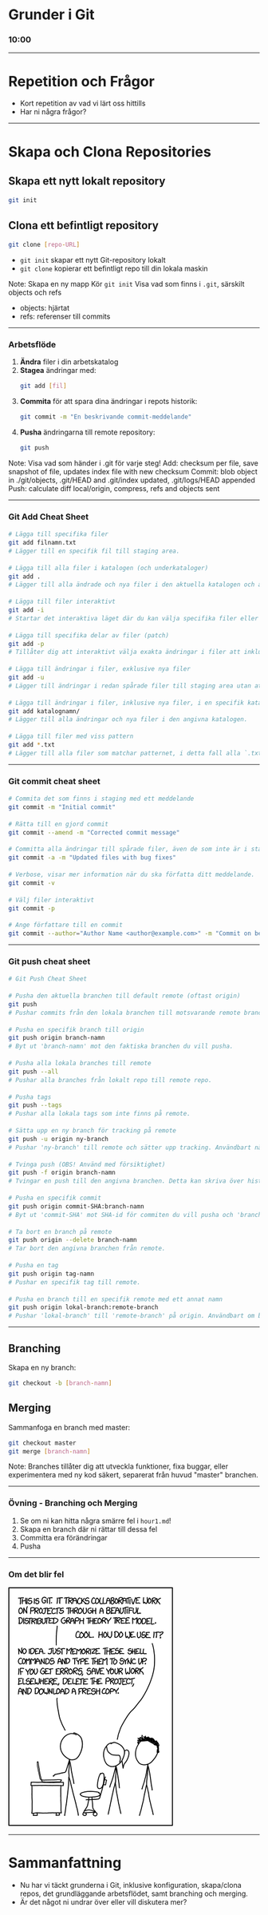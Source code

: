 # Grunder i Git
### 10:00

-----

# Repetition och Frågor

- Kort repetition av vad vi lärt oss hittills
- Har ni några frågor?

-----

# Skapa och Clona Repositories

## Skapa ett nytt lokalt repository
```sh
git init
```

## Clona ett befintligt repository
```sh
git clone [repo-URL]
```
- `git init` skapar ett nytt Git-repository lokalt
- `git clone` kopierar ett befintligt repo till din lokala maskin

Note:
Skapa en ny mapp
Kör `git init`
Visa vad som finns i `.git`, särskilt objects och refs

- objects: hjärtat
- refs: referenser till commits

-----

### Arbetsflöde

1. **Ändra** filer i din arbetskatalog
2. **Stagea** ändringar med:
   ```sh
   git add [fil]
   ```
3. **Commita** för att spara dina ändringar i repots historik:
   ```sh
   git commit -m "En beskrivande commit-meddelande"
   ```
4. **Pusha** ändringarna till remote repository:
   ```sh
   git push
   ```

Note:
Visa vad som händer i .git för varje steg!
Add: checksum per file, save snapshot of file, updates index file with new checksum
Commit: blob object in ./git/objects, .git/HEAD and .git/index updated, .git/logs/HEAD appended
Push: calculate diff local/origin, compress, refs and objects sent

---

### Git Add Cheat Sheet

```sh
# Lägga till specifika filer
git add filnamn.txt
# Lägger till en specifik fil till staging area.

# Lägga till alla filer i katalogen (och underkataloger)
git add .
# Lägger till alla ändrade och nya filer i den aktuella katalogen och alla dess underkataloger till staging area.

# Lägga till filer interaktivt
git add -i
# Startar det interaktiva läget där du kan välja specifika filer eller delar av filer att stagea.

# Lägga till specifika delar av filer (patch)
git add -p
# Tillåter dig att interaktivt välja exakta ändringar i filer att inkludera i nästa commit. Du kan granska varje ändring och bestämma om du vill stagea den eller inte.

# Lägga till ändringar i filer, exklusive nya filer
git add -u
# Lägger till ändringar i redan spårade filer till staging area utan att lägga till nya filer som inte redan är spårade.

# Lägga till ändringar i filer, inklusive nya filer, i en specifik katalog
git add katalognamn/
# Lägger till alla ändringar och nya filer i den angivna katalogen.

# Lägga till filer med viss pattern
git add *.txt
# Lägger till alla filer som matchar patternet, i detta fall alla `.txt`-filer.
```

---

### Git commit cheat sheet

```sh
# Commita det som finns i staging med ett meddelande
git commit -m "Initial commit"

# Rätta till en gjord commit
git commit --amend -m "Corrected commit message"

# Committa alla ändringar till spårade filer, även de som inte är i staging.
git commit -a -m "Updated files with bug fixes"

# Verbose, visar mer information när du ska författa ditt meddelande.
git commit -v

# Välj filer interaktivt
git commit -p

# Ange författare till en commit
git commit --author="Author Name <author@example.com>" -m "Commit on behalf of another author"
```

---

### Git push cheat sheet

```sh
# Git Push Cheat Sheet

# Pusha den aktuella branchen till default remote (oftast origin)
git push
# Pushar commits från den lokala branchen till motsvarande remote branch.

# Pusha en specifik branch till origin
git push origin branch-namn
# Byt ut 'branch-namn' mot den faktiska branchen du vill pusha.

# Pusha alla lokala branches till remote
git push --all
# Pushar alla branches från lokalt repo till remote repo.

# Pusha tags
git push --tags
# Pushar alla lokala tags som inte finns på remote.

# Sätta upp en ny branch för tracking på remote
git push -u origin ny-branch
# Pushar 'ny-branch' till remote och sätter upp tracking. Användbart när du pushar en branch för första gången.

# Tvinga push (OBS! Använd med försiktighet)
git push -f origin branch-namn
# Tvingar en push till den angivna branchen. Detta kan skriva över historiken på remote, så använd endast när du är säker.

# Pusha en specifik commit
git push origin commit-SHA:branch-namn
# Byt ut 'commit-SHA' mot SHA-id för commiten du vill pusha och 'branch-namn' mot den branch du vill pusha till.

# Ta bort en branch på remote
git push origin --delete branch-namn
# Tar bort den angivna branchen från remote.

# Pusha en tag
git push origin tag-namn
# Pushar en specifik tag till remote.

# Pusha en branch till en specifik remote med ett annat namn
git push origin lokal-branch:remote-branch
# Pushar 'lokal-branch' till 'remote-branch' på origin. Användbart om branch-namnen skiljer sig åt.
```

-----

## Branching
Skapa en ny branch:
```sh
git checkout -b [branch-namn]
```

## Merging
Sammanfoga en branch med master:
```sh
git checkout master
git merge [branch-namn]
```

Note: 
Branches tillåter dig att utveckla funktioner, fixa buggar, eller experimentera med ny kod säkert, separerat från huvud "master" branchen.

----- 

### Övning - Branching och Merging

1. Se om ni kan hitta några smärre fel i `hour1.md`!
2. Skapa en branch där ni rättar till dessa fel
3. Committa era förändringar
4. Pusha

-----

### Om det blir fel

![XKCD on git](../images/git-xkcd.png)

-----

# Sammanfattning

- Nu har vi täckt grunderna i Git, inklusive konfiguration, skapa/clona repos, det grundläggande arbetsflödet, samt branching och merging.
- Är det något ni undrar över eller vill diskutera mer?
